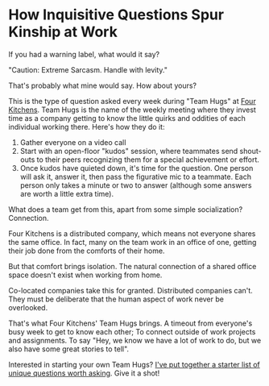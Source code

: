 # How Inquisitive Questions Spur Kinship at Work

If you had a warning label, what would it say?

"Caution: Extreme Sarcasm. Handle with levity."

That's probably what mine would say. How about yours?

This is the type of question asked every week during "Team Hugs" at [Four Kitchens](fourkitchens.com). Team Hugs is the name of the weekly meeting where they invest time as a company getting to know the little quirks and oddities of each individual working there. Here's how they do it:

1. Gather everyone on a video call
2. Start with an open-floor "kudos" session, where teammates send shout-outs to their peers recognizing them for a special achievement or effort.
3. Once kudos have quieted down, it's time for the question. One person will ask it, answer it, then pass the figurative mic to a teammate. Each person only takes a minute or two to answer (although some answers are worth a little extra time). 

What does a team get from this, apart from some simple socialization? Connection.

Four Kitchens is a distributed company, which means not everyone shares the same office. In fact, many on the team work in an office of one, getting their job done from the comforts of their home.

But that comfort brings isolation. The natural connection of a shared office space doesn't exist when working from home. 

Co-located companies take this for granted. Distributed companies can't. They must be deliberate that the human aspect of work never be overlooked. 

That's what Four Kitchens' Team Hugs brings. A timeout from everyone's busy week to get to know each other; To connect outside of work projects and assignments. To say "Hey, we know we have a lot of work to do, but we also have some great stories to tell".

Interested in starting your own Team Hugs? [I've put together a starter list of unique questions worth asking](https://workflowy.com/s/Qr5AANsQQv). Give it a shot!